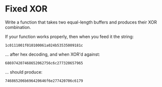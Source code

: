 # Fixed XOR

Write a function that takes two equal-length buffers and produces their XOR combination.

If your function works properly, then when you feed it the string:

```1c0111001f010100061a024b53535009181c```

... after hex decoding, and when XOR'd against:

```686974207468652062756c6c277320657965```

... should produce:

```746865206b696420646f6e277420706c6179```

